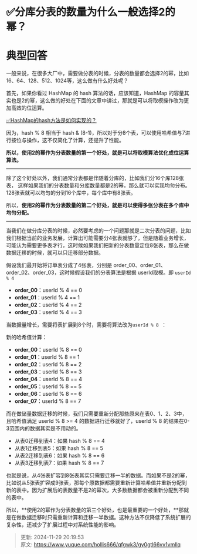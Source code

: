 # ✅分库分表的数量为什么一般选择2的幂？

# 典型回答


一般来说，在很多大厂中，需要做分表的时候，分表的数量都会选择2的幂，比如16、64、128、512、1024等，这么做有什么好处呢？



首先，如果你看过 HashMap 的 hash 算法的话，应该知道，HashMap 的容量其实也是2的幂，这么做的好处在下面的文章中讲过，那就是可以将取模操作改为更加高效的位运算。



[✅HashMap的hash方法是如何实现的？](https://www.yuque.com/hollis666/qfgwk3/sz24zwwrdg92qizg)



因为，hash % 8 相当于 hash & (8-1)，所以对于分8个表，可以使用哈希值与7进行按位与操作，这不仅简化了计算，还提升了性能。



**所以，使用2的幂作为分表数量的第一个好处，就是可以将取模算法优化成位运算算法。**

****

除了这个好处以外，我们通常分表都是伴随着分库的，比如我们分16个库128张表， 这样如果我们的分表数量和分库数量都是2的幂，那么就可以实现均匀分布。128张表就可以均匀的分到16个库中，每个库中有8张表。



所以，**使用2的幂作为分表数量的第二个好处，就是可以使得多张分表在多个库中均匀分配。**

****

当我们在做分库分表的时候，必然要考虑的一个问题那就是二次分表的问题，比如我们根据当前的业务发展，计算出可能需要分4张表就够了，但是随着业务增长，可能认为需要更多表才行，这时候如果我们把新的分表数量定位8张表，那么在做数据迁移的时候，就可以只迁移部分数据。



假设我们最开始将订单表分成了4张表，分别是 order_00、order_01、order_02、order_03，这时候假设我们的分表算法是根据 userId取模。即 `userId % 4 `



+ **order_00**<font style="color:rgb(13, 13, 13);">：userId % 4 == 0</font>
+ **order_01**<font style="color:rgb(13, 13, 13);">：userId % 4 == 1</font>
+ **order_02**<font style="color:rgb(13, 13, 13);">：userId % 4 == 2</font>
+ **order_03**<font style="color:rgb(13, 13, 13);">：userId % 4 == 3</font>



当数据量增长，需要将表扩展到8个时，需要将算法改为`userId % 8 `：



<font style="color:rgb(13, 13, 13);">新的哈希值计算：</font>

+ **order_00**<font style="color:rgb(13, 13, 13);">：userId % 8 == 0</font>
+ **order_01**<font style="color:rgb(13, 13, 13);">：userId % 8 == 1</font>
+ **order_02**<font style="color:rgb(13, 13, 13);">：userId % 8 == 2</font>
+ **order_03**<font style="color:rgb(13, 13, 13);">：userId % 8 == 3</font>
+ **order_04**<font style="color:rgb(13, 13, 13);">：userId % 8 == 4</font>
+ **order_05**<font style="color:rgb(13, 13, 13);">：userId % 8 == 5</font>
+ **order_06**<font style="color:rgb(13, 13, 13);">：userId % 8 == 6</font>
+ **order_07**<font style="color:rgb(13, 13, 13);">：userId % 8 == 7</font>

<font style="color:rgb(13, 13, 13);"></font>

而在做储量数据迁移的时候，我们只需要重新分配那些原来在表0、1、2、3中，且哈希值满足 <font style="color:rgb(13, 13, 13);">userId</font> % 8 >= 4 的数据进行迁移就好了，<font style="color:rgb(13, 13, 13);">userId</font> % 8 的结果在0-3范围内的数据其实是不用动的。



+ 从表0迁移到表4：如果 hash % 8 == 4
+ 从表1迁移到表5：如果 hash % 8 == 5
+ 从表2迁移到表6：如果 hash % 8 == 6
+ 从表3迁移到表7：如果 hash % 8 == 7



也就是说，从4张表扩容到8张表其实只需要迁移一半的数据。而如果不是2的幂，比如说从5张表扩容成9张表，那每个原数据都需要重新计算哈希值并重新分配到新的表中。因为扩展后的表数量不是2的幂次，大多数数据都会被重新分配到不同的表中。



所以，**使用2的幂作为分表数量的第三个好处，也是最重要的一个好处，**那就是在做数据迁移时只需重新计算和迁移一半数据。这种方法不仅降低了系统扩展的复杂性，还减少了扩展过程中对系统性能的影响。

  










> 更新: 2024-11-29 20:19:53  
> 原文: <https://www.yuque.com/hollis666/qfgwk3/gy0gtl66vv1vmllq>